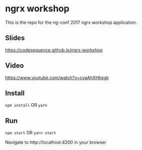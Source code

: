# ngrx workshop

This is the repo for the ng-conf 2017 ngrx workshop application.

## Slides

https://codesequence.github.io/ngrx-workshop

## Video

https://www.youtube.com/watch?v=cyaAhXHhxgk

## Install

`npm install` OR `yarn`

## Run

`npm start` OR `yarn start`

Navigate to http://localhost:4200 in your browser
